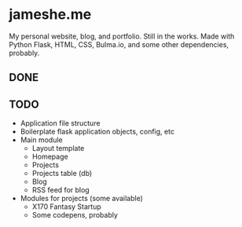 # jameshe.me
My personal website, blog, and portfolio. Still in the works. Made with Python Flask, HTML, CSS, Bulma.io, and some other dependencies, probably.

## DONE

## TODO
- Application file structure
- Boilerplate flask application objects, config, etc
- Main module
  - Layout template
  - Homepage
  - Projects
  - Projects table (db)
  - Blog
  - RSS feed for blog
- Modules for projects (some available)
  - X170 Fantasy Startup
  - Some codepens, probably

